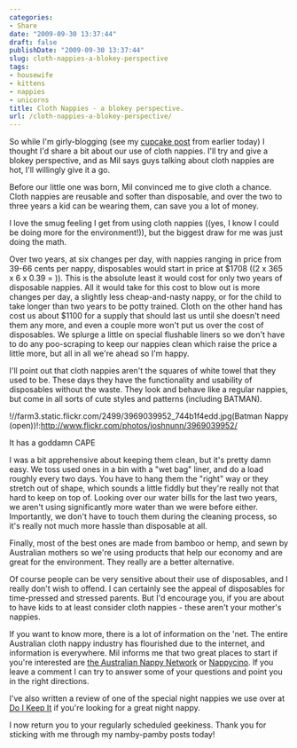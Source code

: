 ```yaml
---
categories:
- Share
date: "2009-09-30 13:37:44"
draft: false
publishDate: "2009-09-30 13:37:44"
slug: cloth-nappies-a-blokey-perspective
tags:
- housewife
- kittens
- nappies
- unicorns
title: Cloth Nappies - a blokey perspective.
url: /cloth-nappies-a-blokey-perspective/
---
```

So while I'm girly-blogging (see my [cupcake
post](//the.geekorium.com.au/rocketships-monster-trucks-and-flamethrowers/)
from earlier today) I thought I'd share a bit about our use of cloth
nappies. I'll try and give a blokey perspective, and as Mil says guys
talking about cloth nappies are hot, I'll willingly give it a go.

Before our little one was born, Mil convinced me to give cloth a chance.
Cloth nappies are reusable and softer than disposable, and over the two
to three years a kid can be wearing them, can save you a lot of money.

I love the smug feeling I get from using cloth nappies ((yes, I know I
could be doing more for the environment!)), but the biggest draw for me
was just doing the math.

Over two years, at six changes per day, with nappies ranging in price
from 39-66 cents per nappy, disposables would start in price at \$1708
((2 x 365 x 6 x 0.39 = )). This is the absolute least it would cost for
only two years of disposable nappies. All it would take for this cost to
blow out is more changes per day, a slightly less cheap-and-nasty nappy,
or for the child to take longer than two years to be potty trained.
Cloth on the other hand has cost us about \$1100 for a supply that
should last us until she doesn't need them any more, and even a couple
more won't put us over the cost of disposables. We splurge a little on
special flushable liners so we don't have to do any poo-scraping to keep
our nappies clean which raise the price a little more, but all in all
we're ahead so I'm happy.

I'll point out that cloth nappies aren't the squares of white towel that
they used to be. These days they have the functionality and usability of
disposables without the waste. They look and behave like a regular
nappies, but come in all sorts of cute styles and patterns (including
BATMAN).

!//farm3.static.flickr.com/2499/3969039952\_744b1f4edd.jpg(Batman Nappy
(open))!:http://www.flickr.com/photos/joshnunn/3969039952/

It has a goddamn CAPE

I was a bit apprehensive about keeping them clean, but it's pretty damn
easy. We toss used ones in a bin with a "wet bag" liner, and do a load
roughly every two days. You have to hang them the "right" way or they
stretch out of shape, which sounds a little fiddly but they're really
not that hard to keep on top of. Looking over our water bills for the
last two years, we aren't using significantly more water than we were
before either. Importantly, we don't have to touch them during the
cleaning process, so it's really not much more hassle than disposable at
all.

Finally, most of the best ones are made from bamboo or hemp, and sewn by
Australian mothers so we're using products that help our economy and are
great for the environment. They really are a better alternative.

Of course people can be very sensitive about their use of disposables,
and I really don't wish to offend. I can certainly see the appeal of
disposables for time-pressed and stressed parents. But I'd encourage
you, if you are about to have kids to at least consider cloth nappies -
these aren't your mother's nappies.

If you want to know more, there is a lot of information on the 'net. The
entire Australian cloth nappy industry has flourished due to the
internet, and information is everywhere. Mil informs me that two great
places to start if you're interested are [the Australian Nappy
Network](http://www.nappynetwork.org.au/) or
[Nappycino](http://www.nappycino.com.au/). If you leave a comment I can
try to answer some of your questions and point you in the right
directions.

I've also written a review of one of the special night nappies we use
over at [Do I Keep
It](//the.geekorium.com.au/archive-post-sandman-night-nappies-review/)
if you're looking for a great night nappy.

I now return you to your regularly scheduled geekiness. Thank you for
sticking with me through my namby-pamby posts today!